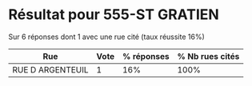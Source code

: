 # Résultat pour 555-ST GRATIEN

Sur 6 réponses dont 1 avec une rue cité (taux réussite 16%)

| Rue | Vote | % réponses | % Nb rues cités|
|-----|------|------------|----------------|
| RUE D ARGENTEUIL | 1 | 16% | 100%|
